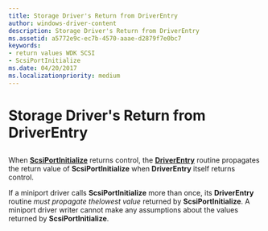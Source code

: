 ```yaml
---
title: Storage Driver's Return from DriverEntry
author: windows-driver-content
description: Storage Driver's Return from DriverEntry
ms.assetid: a5772e9c-ec7b-4570-aaae-d2879f7e0bc7
keywords:
- return values WDK SCSI
- ScsiPortInitialize
ms.date: 04/20/2017
ms.localizationpriority: medium
---
```


# Storage Driver's Return from DriverEntry


## <span id="ddk_storage_driver_s_return_from_driverentry_kg"></span><span id="DDK_STORAGE_DRIVER_S_RETURN_FROM_DRIVERENTRY_KG"></span>


When [**ScsiPortInitialize**](https://msdn.microsoft.com/library/windows/hardware/ff564645) returns control, the [**DriverEntry**](https://msdn.microsoft.com/library/windows/hardware/ff552654) routine propagates the return value of **ScsiPortInitialize** when **DriverEntry** itself returns control.

If a miniport driver calls **ScsiPortInitialize** more than once, its **DriverEntry** routine *must propagate thelowest value* returned by **ScsiPortInitialize**. A miniport driver writer cannot make any assumptions about the values returned by **ScsiPortInitialize**.

 

 




